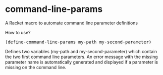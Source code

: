 # command-line-params
A Racket macro to automate command line parameter definitions

How to use?
<pre>
(define-command-line-params my-path my-second-parameter)
</pre>
Defines two variables (my-path and my-second-parameter) which contain the two first command line parameters. An error message with the missing parameter name is automatically generated and displayed if a parameter is missing on the command line.
